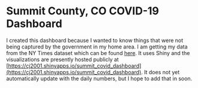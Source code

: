 # Summit County, CO COVID-19 Dashboard

I created this dashboard because I wanted to know things that were not being captured by the government in my home area.  I am getting my data from the NY Times dataset which can be found [here](https://raw.githubusercontent.com/nytimes/covid-19-data/master/us-counties.csv).  It uses Shiny and the visualizations are presently hosted publicly at [https://cj2001.shinyapps.io/summit_covid_dashboard](https://cj2001.shinyapps.io/summit_covid_dashboard).  It does not yet automatically update with the daily numbers, but I hope to add that in soon.
